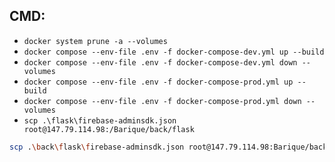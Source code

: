 ## CMD:
- `docker system prune -a --volumes`
- `docker compose --env-file .env -f docker-compose-dev.yml up --build`
- `docker compose --env-file .env -f docker-compose-dev.yml down --volumes`
- `docker compose --env-file .env -f docker-compose-prod.yml up --build`
- `docker compose --env-file .env -f docker-compose-prod.yml down --volumes`
- `scp .\flask\firebase-adminsdk.json root@147.79.114.98:/Barique/back/flask`
```bash
scp .\back\flask\firebase-adminsdk.json root@147.79.114.98:Barique/back/flask
```
